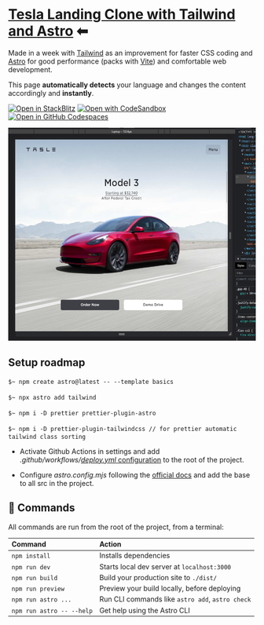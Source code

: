 # [Tesla Landing Clone with Tailwind and Astro](https://ferranjs.github.io/astro-tailwind-landing-page/) ⬅

Made in a week with [Tailwind](https://tailwindcss.com/) as an improvement for faster CSS coding and [Astro](https://astro.build/) for good performance (packs with [Vite](https://vitejs.dev/)) and comfortable web development. 

This page **automatically detects** your language and changes the content accordingly and **instantly**.  

[![Open in StackBlitz](https://developer.stackblitz.com/img/open_in_stackblitz.svg)](https://stackblitz.com/github/ferranJS/astro-landing-page)
[![Open with CodeSandbox](https://assets.codesandbox.io/github/button-edit-lime.svg)](https://codesandbox.io/p/sandbox/github/ferranJS/astro-landing-page)
[![Open in GitHub Codespaces](https://github.com/codespaces/badge.svg)](https://codespaces.new/ferranJS/astro-landing-page?devcontainer_path=.devcontainer/basics/devcontainer.json)

<img src="https://github.com/ferranJS/astro-landing-page/blob/main/public/landing-screenshot.png" height="434px" alt="landing page screenshot">

## Setup roadmap

    $~ npm create astro@latest -- --template basics

    $~ npx astro add tailwind

    $~ npm i -D prettier prettier-plugin-astro

    $~ npm i -D prettier-plugin-tailwindcss // for prettier automatic tailwind class sorting

- Activate Github Actions in settings and add _.github/workflows/_[_deploy.yml_ configuration](https://github.com/ferranJS/astro-landing-page/blob/main/.github/workflows/deploy.yml) to the root of the project.

- Configure _astro.config.mjs_ following the [official docs](https://docs.astro.build/en/guides/deploy/github/) and add the base to all src in the project.

## 🧞 Commands

All commands are run from the root of the project, from a terminal:

| Command                   | Action                                           |
| :------------------------ | :----------------------------------------------- |
| `npm install`             | Installs dependencies                            |
| `npm run dev`             | Starts local dev server at `localhost:3000`      |
| `npm run build`           | Build your production site to `./dist/`          |
| `npm run preview`         | Preview your build locally, before deploying     |
| `npm run astro ...`       | Run CLI commands like `astro add`, `astro check` |
| `npm run astro -- --help` | Get help using the Astro CLI                     |
